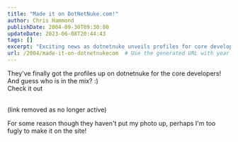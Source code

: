 ```yaml
---
title: "Made it on DotNetNuke.com!"
author: Chris Hammond
publishDate: 2004-09-30T09:30:00
updateDate: 2023-06-08T20:44:43
tags: []
excerpt: "Exciting news as dotnetnuke unveils profiles for core developers. Find out who made the cut and explore the team behind the scenes!"
url: /2004/made-it-on-dotnetnukecom  # Use the generated URL with year
---
```

<p>They&#39;ve finally got the profiles up on dotnetnuke for the core developers! And guess who is in the mix? :)<br /> Check it out</p>  <p><br /> (link removed as no longer active)</p>  <p>For some reason though they haven&#39;t put my photo up, perhaps I&#39;m too fugly to make it on the site!</p> 

